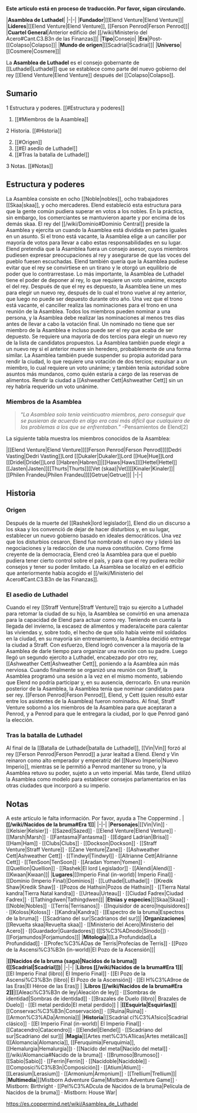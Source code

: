 **Este artículo está en proceso de traducción. Por favor, sigan circulando.**


|**Asamblea de Luthadel**|
|-|-|
|**Fundador**|[[Elend Venture\|Elend Venture]]|
|**Líderes**|[[Elend Venture\|Elend Venture]], [[Ferson Penrod\|Ferson Penrod]]|
|**Cuartel General**|Anterior edificio del [[/wiki/Ministerio del Acero#Cant.C3.B3n de las Finanzas]]|
|**Tipo**|Consejo|
|**Era**|Post-[[Colapso\|Colapso]]|
|**Mundo de origen**|[[Scadrial\|Scadrial]]|
|**Universo**|[[Cosmere\|Cosmere]]|

La **Asamblea de Luthadel** es el consejo gobernante de [[Luthadel\|Luthadel]] que se establece como parte del nuevo gobierno del rey [[Elend Venture\|Elend Venture]] después del [[Colapso\|Colapso]].

## Sumario

1 Estructura y poderes. [[#Estructura y poderes]] 

1. [[#Miembros de la Asamblea]] 


2 Historia. [[#Historia]] 

2. [[#Origen]] 
2. [[#El asedio de Luthadel]] 
2. [[#Tras la batalla de Luthadel]] 


3 Notas. [[#Notas]] 


## Estructura y poderes
La Asamblea consiste en ocho [[Noble\|nobles]], ocho trabajadores [[Skaa\|skaa]], y ocho mercaderes. Elend estableció esta estructura para que la gente común pudiera superar en votos a los nobles. En la práctica, sin embargo, los comerciantes se mantuvieron aparte y por encima de los demás skaa. El rey del [[/wiki/Dominio#Dominio Central]] preside la Asamblea y ejercita un  cuando la Asamblea está dividida en partes iguales en un asunto. Si el trono está vacante, la Asamblea elige a un canciller por mayoría de votos para llevar a cabo estas responsabilidades en su lugar.
Elend pretendía que la Asamblea fuera un consejo asesor, cuyos miembros pudiesen expresar preocupaciones al rey y asegurarse de que las voces del pueblo fuesen escuchadas. Elend también quería que la Asamblea pudiese evitar que el rey se convirtiese en un tirano y le otorgó un equilibrio de poder que lo contrarrestase.
Lo más importante, la Asamblea de Luthadel tiene el poder de deponer al rey, lo que requiere un voto unánime, excepto el del rey. Después de que el rey es depuesto, la Asamblea tiene un mes para elegir un nuevo rey, después de lo cual el trono vuelve al rey anterior, que luego no puede ser depuesto durante otro año. Una vez que el trono está vacante, el canciller realiza las nominaciones para el trono en una reunión de la Asamblea. Todos los miembros pueden nominar a una persona, y la Asamblea debe realizar las nominaciones al menos tres días antes de llevar a cabo la votación final. Un nominado no tiene que ser miembro de la Asamblea e incluso puede ser el rey que acaba de ser depuesto. Se requiere una mayoría de dos tercios para elegir un nuevo rey de la lista de candidatos propuestos. La Asamblea también puede elegir a un nuevo rey si el anterior muere sin heredero, probablemente de una forma similar.
La Asamblea también puede suspender su propia autoridad para rendir la ciudad, lo que requiere una votación de dos tercios; expulsar a un miembro, lo cual requiere un voto unánime; y también tenía autoridad sobre asuntos más mundanos, como quién estaría a cargo de las reservas de alimentos. Rendir la ciudad a [[Ashweather Cett\|Ashweather Cett]] sin un rey habría requerido un voto unánime.

### Miembros de la Asamblea
>“*La Asamblea solo tenía veinticuatro miembros, pero conseguir que se pusieran de acuerdo en algo era casi más difícil que cualquiera de los problemas a los que se enfrentaban.*”
\-Pensamientos de Elend[2]


La siguiente tabla muestra los miembros conocidos de la Asamblea:

|[[Elend Venture\|Elend Venture]][[Ferson Penrod\|Ferson Penrod]][[Dedri Vasting\|Dedri Vasting]]Lord [[Dukaler\|Dukaler]]Lord [[Hue\|Hue]]Lord [[Dridel\|Dridel]]Lord [[Habren\|Habren]]|[[Haws\|Haws]][[Hettel\|Hettel]][[Jasten\|Jasten]][[Thurts\|Thurts]][[Vet (skaa)\|Vet]][[Kinaler\|Kinaler]]|[[Philen Frandeu\|Philen Frandeu]][[Getrue\|Getrue]]|
|-|-|

## Historia
### Origen
Después de la muerte del [[Rashek\|lord legislador]], Elend dio un discurso a los skaa y los convenció de dejar de hacer disturbios y, en su lugar, establecer un nuevo gobierno basado en ideales democráticos. Una vez que los disturbios cesaron, Elend fue nombrado el nuevo rey y lideró las negociaciones y la redacción de una nueva constitución. Como firme creyente de la democracia, Elend creó la Asamblea para que el pueblo pudiera tener cierto control sobre el país, y para que el rey pudiera recibir consejos y tener su poder limitado. La Asamblea se localizó en el edificio que anteriormente había acogido el [[/wiki/Ministerio del Acero#Cant.C3.B3n de las Finanzas]].

### El asedio de Luthadel
Cuando el rey [[Straff Venture\|Straff Venture]] trajo su ejercito a Luthadel para retomar la ciudad de su hijo, la Asamblea se convirtió en una amenaza para la capacidad de Elend para actuar como rey. Teniendo en cuenta la llegada del invierno, la escasez de alimentos y madera/aceite para calentar las viviendas y, sobre todo, el hecho de que sólo había veinte mil soldados en la ciudad, en su mayoría sin entrenamiento, la Asamblea decidió entregar la ciudad a Straff. Con esfuerzo, Elend logró convencer a la mayoría de la Asamblea de darle tiempo para organizar una reunión con su padre. Luego llegó un segundo ejercito a Luthadel, encabezado por otro rey, [[Ashweather Cett\|Ashweather Cett]], poniendo a la Asamblea aún más nerviosa.
Cuando finalmente se organizó una reunión con Straff, la Asamblea programó una sesión a la vez en el mismo momento, sabiendo que Elend no podría participar y, en su ausencia, derrocarlo. En una reunión posterior de la Asamblea, la Asamblea tenía que nominar candidatos para ser rey. [[Ferson Penrod\|Ferson Penrod]], Elend, y Cett (quien resultó estar entre los asistentes de la Asamblea) fueron nominados. Al final, Straff Venture sobornó a los miembros de la Asamblea para que aceptaran a Penrod, y a Penrod para que le entregara la ciudad, por lo que Penrod ganó la elección.

### Tras la batalla de Luthadel
Al final de la [[Batalla de Luthadel\|batalla de Luthadel]], [[Vin\|Vin]] forzó al rey [[Ferson Penrod\|Ferson Penrod]] a jurar lealtad a Elend. Elend y Vin reinaron como alto emperador y emperatriz del [[Nuevo Imperio\|Nuevo Imperio]], mientras se le permitió a Penrod mantener su trono, y la Asamblea retuvo su poder, sujeto a un veto imperial. Más tarde, Elend utilizó la Asamblea como modelo para establecer consejos parlamentarios en las otras ciudades que incorporó a su imperio.

## Notas

A este artículo le falta información. Por favor, ayuda a The Coppermind .
|**[[/wiki/Nacidos de la bruma#Era 1]]**|
|-|-|
|**Personajes**|[[Vin\|Vin]] · [[Kelsier\|Kelsier]] · [[Sazed\|Sazed]] · [[Elend Venture\|Elend Venture]] · [[Marsh\|Marsh]] · [[Fantasma\|Fantasma]] · [[Edgard Ladrian\|Brisa]] · [[Ham\|Ham]] · [[Clubs\|Clubs]] · [[Dockson\|Dockson]] · [[Straff Venture\|Straff Venture]] · [[Zane Venture\|Zane]] · [[Ashweather Cett\|Ashweather Cett]] · [[Tindwyl\|Tindwyl]] · [[Allrianne Cett\|Allrianne Cett]] · [[TenSoon\|TenSoon]] · [[Aradan Yomen\|Yomen]] · [[Quellion\|Quellion]] · [[Rashek\|El lord Legislador]] · [[Alendi\|Alendi]] · [[Kwaan\|Kwaan]]|
|**Lugares**|[[Imperio Final (in-world)\| Imperio Final]] · [[Dominio (Imperio Final)\|Dominios]] · [[Luthadel\|Luthadel]] · [[Kredik Shaw\|Kredik Shaw]] · [[Pozos de Hathsin\|Pozos de Hathsin]] · [[Tierra Natal kandra\|Tierra Natal kandra]] · [[Urteau\|Urteau]] · [[Ciudad Fadrex\|Ciudad Fadrex]] · [[Tathingdwen\|Tathingdwen]]|
|**Etnias y especies**|[[Skaa\|Skaa]] · [[Noble\|Nobles]] · [[Terris\|Terrisanos]] · [[Inquisidor de acero\|Inquisidores]] · [[Koloss\|Koloss]] · [[Kandra\|Kandra]] · [[Espectro de la bruma\|Espectros de la bruma]] · [[Scadriano del sur\|Scadrianos del sur]]|
|**Organizaciones**|[[Revuelta skaa\|Revuelta skaa]] · [[Ministerio del Acero\|Ministerio del Acero]] · [[Guardador\|Guardadores]] ([[S%C3%ADnodo\|Sínodo]]) · [[Forjamundos\|Forjamundos]]|
|**Mitología**|[[La Profundidad\|La Profundidad]] · [[Profec%C3%ADas de Terris\|Profecías de Terris]] · [[Pozo de la Ascensi%C3%B3n (in-world)\|El Pozo de la Ascensión]]|

|**[[Nacidos de la bruma (saga)\|Nacidos de la bruma]] ([[Scadrial\|Scadrial]])**|
|-|-|
|**Libros [[/wiki/Nacidos de la bruma#Era 1]]**|[[El Imperio Final (libro)\| El Imperio Final]] · [[El Pozo de la Ascensi%C3%B3n (libro)\| El Pozo de la Ascensión]] · [[El H%C3%A9roe de las Eras\|El Héroe de las Eras]] |
|**Libros [[/wiki/Nacidos de la bruma#Era 2]]**|[[Aleaci%C3%B3n de ley\|Aleación de ley]] · [[Sombras de identidad\|Sombras de identidad]] · [[Brazales de Duelo (libro)\| Brazales de Duelo]] · [[El metal perdido\|El metal perdido]]  |
|**[[Esquirla\|Esquirlas]]**|[[Conservaci%C3%B3n\|Conservación]] · [[Ruina\|Ruina]] · [[Armon%C3%ADa\|Armonía]]|
|**Historia**|[[Scadrial cl%C3%A1sico\|Scadrial clásico]] · [[El Imperio Final (in-world)\| El Imperio Final]] · [[Catacendro\|Catacendro]] · [[Elendel\|Elendel]] · [[Scadriano del sur\|Scadriano del sur]]|
|**Magia**|[[Artes met%C3%A1licas\|Artes metálicas]] ([[Alomancia\|Alomancia]], [[Feruquimia\|Feruquimia]], [[Hemalurgia\|Hemalurgia]]) · [[Nacido del metal\|Nacido del metal]] · [[/wiki/Alomancia#Nacido de la bruma]] · [[Brumoso\|Brumoso]] · [[Sabio\|Sabio]] · [[Ferrin\|Ferrin]] · [[Nacidoble\|Nacidoble]] · [[Composici%C3%B3n\|Composición]] · [[Atium\|Atium]] · [[Lerasium\|Lerasium]] · [[Armonium\|Armonium]] · [[Trellium\|Trellium]]|
|**Multimedia**|[[Mistborn Adventure Game\|Mistborn Adventure Game‎‎]] · Mistborn: Birthright · [[Pel%C3%ADcula de Nacidos de la bruma\|Película de Nacidos de la bruma]] · Mistborn: House War|



https://es.coppermind.net/wiki/Asamblea_de_Luthadel